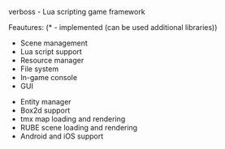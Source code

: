 verboss - Lua scripting game framework

Feautures:
(* - implemented (can be used additional libraries))
* Scene management
* Lua script support
* Resource manager
* File system
* In-game console
* GUI
- Entity manager
- Box2d support
- tmx map loading and rendering
- RUBE scene loading and rendering
- Android and iOS support
